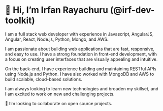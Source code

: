 # 👋 Hi, I’m Irfan Rayachuru (@irf-dev-toolkit)
I am a full stack web developer with experience in Javascript, AngularJS, Angular, React, Node.js, Python, Mongo, and AWS.

I am passionate about building web applications that are fast, responsive, and easy to use. I have a strong foundation in front-end development, with a focus on creating user interfaces that are visually appealing and intuitive.

On the back-end, I have experience building and maintaining RESTful APIs using Node.js and Python. I have also worked with MongoDB and AWS to build scalable, cloud-based solutions.

I am always looking to learn new technologies and broaden my skillset, and I am excited to work on new and challenging projects.

💞️ I’m looking to collaborate on open source projects.

<!---
irf-dev-toolkit/irf-dev-toolkit is a ✨ special ✨ repository because its `README.md` (this file) appears on your GitHub profile.
You can click the Preview link to take a look at your changes.
--->
